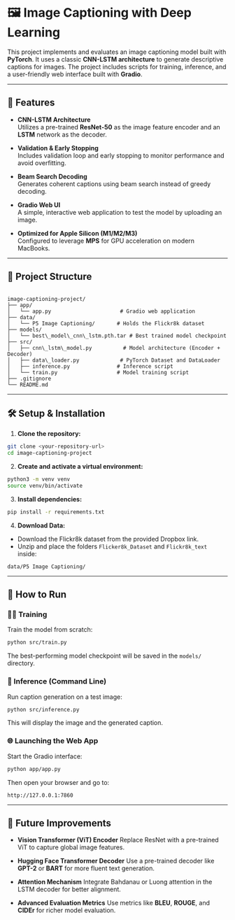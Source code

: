 # 🖼️ Image Captioning with Deep Learning

This project implements and evaluates an image captioning model built with **PyTorch**. It uses a classic **CNN-LSTM architecture** to generate descriptive captions for images. The project includes scripts for training, inference, and a user-friendly web interface built with **Gradio**.

---

## 🚀 Features

- **CNN-LSTM Architecture**  
  Utilizes a pre-trained **ResNet-50** as the image feature encoder and an **LSTM** network as the decoder.

- **Validation & Early Stopping**  
  Includes validation loop and early stopping to monitor performance and avoid overfitting.

- **Beam Search Decoding**  
  Generates coherent captions using beam search instead of greedy decoding.

- **Gradio Web UI**  
  A simple, interactive web application to test the model by uploading an image.

- **Optimized for Apple Silicon (M1/M2/M3)**  
  Configured to leverage **MPS** for GPU acceleration on modern MacBooks.

---

## 📁 Project Structure

```

image-captioning-project/
├── app/
│   └── app.py                      # Gradio web application
├── data/
│   └── P5 Image Captioning/       # Holds the Flickr8k dataset
├── models/
│   └── best\_model\_cnn\_lstm.pth.tar # Best trained model checkpoint
├── src/
│   ├── cnn\_lstm\_model.py          # Model architecture (Encoder + Decoder)
│   ├── data\_loader.py             # PyTorch Dataset and DataLoader
│   ├── inference.py               # Inference script
│   └── train.py                   # Model training script
├── .gitignore
└── README.md

````

---

## 🛠️ Setup & Installation

1. **Clone the repository:**
```bash
git clone <your-repository-url>
cd image-captioning-project
````

2. **Create and activate a virtual environment:**

```bash
python3 -m venv venv
source venv/bin/activate
```

3. **Install dependencies:**

```bash
pip install -r requirements.txt
```

4. **Download Data:**

* Download the Flickr8k dataset from the provided Dropbox link.
* Unzip and place the folders `Flicker8k_Dataset` and `Flickr8k_text` inside:

```
data/P5 Image Captioning/
```

---

## 🧪 How to Run

### 🏋️‍♀️ Training

Train the model from scratch:

```bash
python src/train.py
```

The best-performing model checkpoint will be saved in the `models/` directory.

### 🧾 Inference (Command Line)

Run caption generation on a test image:

```bash
python src/inference.py
```

This will display the image and the generated caption.

### 🌐 Launching the Web App

Start the Gradio interface:

```bash
python app/app.py
```

Then open your browser and go to:

```
http://127.0.0.1:7860
```

---

## 🔮 Future Improvements

* **Vision Transformer (ViT) Encoder**
  Replace ResNet with a pre-trained ViT to capture global image features.

* **Hugging Face Transformer Decoder**
  Use a pre-trained decoder like **GPT-2** or **BART** for more fluent text generation.

* **Attention Mechanism**
  Integrate Bahdanau or Luong attention in the LSTM decoder for better alignment.

* **Advanced Evaluation Metrics**
  Use metrics like **BLEU**, **ROUGE**, and **CIDEr** for richer model evaluation.
